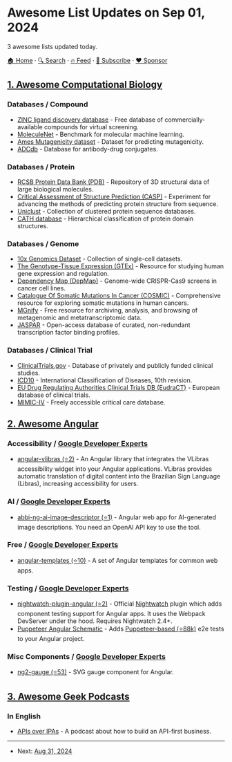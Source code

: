 # Awesome List Updates on Sep 01, 2024

3 awesome lists updated today.

[🏠 Home](/README.md) · [🔍 Search](https://www.trackawesomelist.com/search/) · [🔥 Feed](https://www.trackawesomelist.com/rss.xml) · [📮 Subscribe](https://trackawesomelist.us17.list-manage.com/subscribe?u=d2f0117aa829c83a63ec63c2f&id=36a103854c) · [❤️  Sponsor](https://github.com/sponsors/theowenyoung)



## [1. Awesome Computational Biology](/content/inoue0426/awesome-computational-biology/README.md)

### Databases / Compound

*   [ZINC ligand discovery database](https://zinc.docking.org/) - Free database of commercially-available compounds for virtual screening.
*   [MoleculeNet](http://moleculenet.ai/) - Benchmark for molecular machine learning.
*   [Ames Mutagenicity dataset](https://www.sciencedirect.com/science/article/abs/pii/S0166354220302412) - Dataset for predicting mutagenicity.
*   [ADCdb](https://www.antibody-drug.com/) - Database for antibody-drug conjugates.

### Databases / Protein

*   [RCSB Protein Data Bank (PDB)](https://www.rcsb.org/) - Repository of 3D structural data of large biological molecules.
*   [Critical Assessment of Structure Prediction (CASP)](https://predictioncenter.org/) - Experiment for advancing the methods of predicting protein structure from sequence.
*   [Uniclust](https://uniclust.mmseqs.com/) - Collection of clustered protein sequence databases.
*   [CATH database](https://www.cathdb.info/) - Hierarchical classification of protein domain structures.

### Databases / Genome

*   [10x Genomics Dataset](https://www.10xgenomics.com/resources/datasets) - Collection of single-cell datasets.
*   [The Genotype-Tissue Expression (GTEx)](https://gtexportal.org/home/) - Resource for studying human gene expression and regulation.
*   [Dependency Map (DepMap)](https://depmap.org/portal/) - Genome-wide CRISPR-Cas9 screens in cancer cell lines.
*   [Catalogue Of Somatic Mutations In Cancer (COSMIC)](https://cancer.sanger.ac.uk/cosmic) - Comprehensive resource for exploring somatic mutations in human cancers.
*   [MGnify](https://www.ebi.ac.uk/metagenomics/) - Free resource for archiving, analysis, and browsing of metagenomic and metatranscriptomic data.
*   [JASPAR](http://jaspar.genereg.net/) - Open-access database of curated, non-redundant transcription factor binding profiles.

### Databases / Clinical Trial

*   [ClinicalTrials.gov](https://clinicaltrials.gov/) - Database of privately and publicly funded clinical studies.
*   [ICD10](https://icd.who.int/browse10/2019/en) - International Classification of Diseases, 10th revision.
*   [EU Drug Regulating Authorities Clinical Trials DB (EudraCT)](https://eudract.ema.europa.eu/) - European database of clinical trials.
*   [MIMIC-IV](https://mimic.mit.edu/) - Freely accessible critical care database.

## [2. Awesome Angular](/content/PatrickJS/awesome-angular/README.md)

### Accessibility / [Google Developer Experts](https://developers.google.com/experts/all/technology/web-technologies)

*   [angular-vlibras (⭐2)](https://github.com/angular-a11y/angular-vlibras) - An Angular library that integrates the VLibras accessibility widget into your Angular applications. VLibras provides automatic translation of digital content into the Brazilian Sign Language (Libras), increasing accessibility for users.

### AI / [Google Developer Experts](https://developers.google.com/experts/all/technology/web-technologies)

*   [abbi-ng-ai-image-descriptor (⭐1)](https://github.com/slsfi/abbi-ng-ai-image-descriptor) - Angular web app for AI-generated image descriptions. You need an OpenAI API key to use the tool.

### Free / [Google Developer Experts](https://developers.google.com/experts/all/technology/web-technologies)

*   [angular-templates (⭐10)](https://github.com/hawkgs/angular-templates) - A set of Angular templates for common web apps.

### Testing / [Google Developer Experts](https://developers.google.com/experts/all/technology/web-technologies)

*   [nightwatch-plugin-angular (⭐2)](https://github.com/nightwatchjs/nightwatch-plugin-angular) - Official [Nightwatch](https://nightwatchjs.org/) plugin which adds component testing support for Angular apps. It uses the Webpack DevServer under the hood. Requires Nightwatch 2.4+.
*   [Puppeteer Angular Schematic](https://pptr.dev/guides/ng-schematics/#getting-started) - Adds [Puppeteer-based (⭐88k)](https://github.com/puppeteer/puppeteer) e2e tests to your Angular project.

### Misc Components / [Google Developer Experts](https://developers.google.com/experts/all/technology/web-technologies)

*   [ng2-gauge (⭐53)](https://github.com/hawkgs/ng2-gauge) - SVG gauge component for Angular.

## [3. Awesome Geek Podcasts](/content/ayr-ton/awesome-geek-podcasts/README.md)

### In English

*   [APIs over IPAs](https://www.moesif.com/blog/podcasts) - A podcast about how to build an API-first business.

---

- Next: [Aug 31, 2024](/content/2024/08/31/README.md)